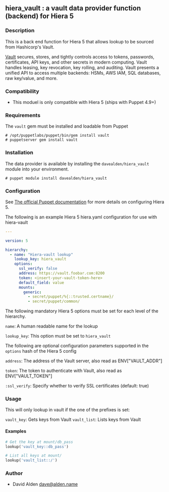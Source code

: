 ## hiera_vault : a vault data provider function (backend) for Hiera 5

### Description

This is a back end function for Hiera 5 that allows lookup to be sourced from Hashicorp's Vault.

[Vault](https://vaultproject.io) secures, stores, and tightly controls access to tokens, passwords, certificates, API keys, and other secrets in modern computing. Vault handles leasing, key revocation, key rolling, and auditing. Vault presents a unified API to access multiple backends: HSMs, AWS IAM, SQL databases, raw key/value, and more.

### Compatibility

* This moduel is only compatible with Hiera 5 (ships with Puppet 4.9+)

### Requirements

The `vault` gem must be installed and loadable from Puppet

```
# /opt/puppetlabs/puppet/bin/gem install vault
# puppetserver gem install vault
```


### Installation

The data provider is available by installing the `davealden/hiera_vault` module into your environment.

```
# puppet module install davealden/hiera_vault
```

### Configuration

See [The official Puppet documentation](https://docs.puppet.com/puppet/4.9/hiera_intro.html) for more details on configuring Hiera 5.

The following is an example Hiera 5 hiera.yaml configuration for use with hiera-vault

```yaml
---

version: 5

hierarchy:
  - name: "Hiera-vault lookup"
    lookup_key: hiera_vault
    options:
      ssl_verify: false
      address: https://vault.foobar.com:8200
      token: <insert-your-vault-token-here>
      default_field: value
      mounts:
        generic:
          - secret/puppet/%{::trusted.certname}/
          - secret/puppet/common/
```

The following mandatory Hiera 5 options must be set for each level of the hierarchy.

`name`: A human readable name for the lookup

`lookup_key`: This option must be set to `hiera_vault`


The following are optional configuration parameters supported in the `options` hash of the Hiera 5 config

`address`: The address of the Vault server, also read as ENV["VAULT_ADDR"]

`token`: The token to authenticate with Vault, also read as ENV["VAULT_TOKEN"]

`:ssl_verify`: Specify whether to verify SSL certificates (default: true)

### Usage

This will only lookup in vault if the one of the prefixes is set:

`vault_key`: Gets keys from Vault
`vault_list`: Lists keys from Vault

#### Examples

```ruby
# Get the key at mount/db_pass
lookup('vault_key::db_pass')

# List all keys at mount/
lookup('vault_list::/')
```

### Author

* David Alden <dave@alden.name>
